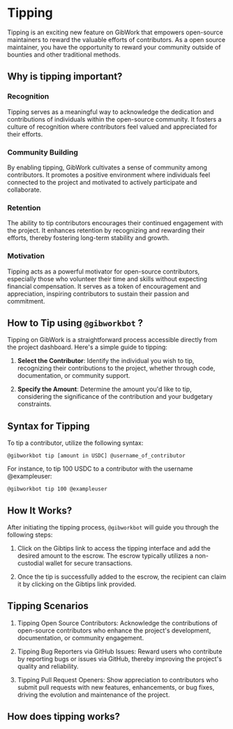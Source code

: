 # Tipping
Tipping is an exciting new feature on GibWork that empowers open-source maintainers to reward the valuable efforts of contributors. As a open source maintainer, you have the opportunity to reward your community outside of bounties and other traditional methods.

## Why is tipping important?

### Recognition
Tipping serves as a meaningful way to acknowledge the dedication and contributions of individuals within the open-source community. It fosters a culture of recognition where contributors feel valued and appreciated for their efforts.

### Community Building
By enabling tipping, GibWork cultivates a sense of community among contributors. It promotes a positive environment where individuals feel connected to the project and motivated to actively participate and collaborate.

### Retention
The ability to tip contributors encourages their continued engagement with the project. It enhances retention by recognizing and rewarding their efforts, thereby fostering long-term stability and growth.

### Motivation
Tipping acts as a powerful motivator for open-source contributors, especially those who volunteer their time and skills without expecting financial compensation. It serves as a token of encouragement and appreciation, inspiring contributors to sustain their passion and commitment.

## How to Tip using ` @gibworkbot ` ?

Tipping on GibWork is a straightforward process accessible directly from the project dashboard. Here's a simple guide to tipping:

1. **Select the Contributor**: Identify the individual you wish to tip, recognizing their contributions to the project, whether through code, documentation, or community support.

2. **Specify the Amount**: Determine the amount you'd like to tip, considering the significance of the contribution and your budgetary constraints.

## Syntax for Tipping

To tip a contributor, utilize the following syntax:


` @gibworkbot tip [amount in USDC] @username_of_contributor `  

For instance, to tip 100 USDC to a contributor with the username @exampleuser:

` @gibworkbot tip 100 @exampleuser `

## How It Works?

After initiating the tipping process, ` @gibworkbot ` will guide you through the following steps:

1. Click on the Gibtips link to access the tipping interface and add the desired amount to the escrow. The escrow typically utilizes a non-custodial wallet for secure transactions.

2. Once the tip is successfully added to the escrow, the recipient can claim it by clicking on the Gibtips link provided.

## Tipping Scenarios
1. Tipping Open Source Contributors: Acknowledge the contributions of open-source contributors who enhance the project's development, documentation, or community engagement.

2. Tipping Bug Reporters via GitHub Issues: Reward users who contribute by reporting bugs or issues via GitHub, thereby improving the project's quality and reliability.

3. Tipping Pull Request Openers: Show appreciation to contributors who submit pull requests with new features, enhancements, or bug fixes, driving the evolution and maintenance of the project.

## How does tipping works?





